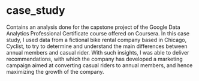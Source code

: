 # case_study
Contains an analysis done for the capstone project of the Google Data Analytics Professional Certificate course offered on Coursera. 
In this case study, I used data from a fictional bike rental company based in Chicago, Cyclist, to try to determine and understand the 
main differences between annual members and casual rider. With such insights, I was able to deliver recommendations, with which the 
company has developed a marketing campaign aimed at converting casual riders to annual members, and hence maximizing the growth of the company.
